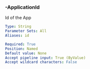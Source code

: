 ### -ApplicationId
Id of the App

```yaml
Type: String
Parameter Sets: All
Aliases: id

Required: True
Position: Named
Default value: None
Accept pipeline input: True (ByValue)
Accept wildcard characters: False
```
